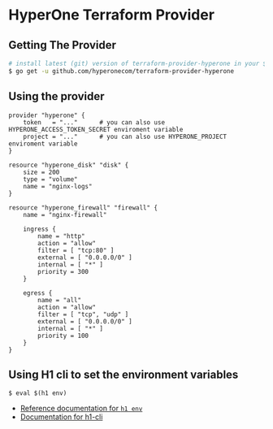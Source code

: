 HyperOne Terraform Provider
==================


Getting The Provider
---------------------

```sh
# install latest (git) version of terraform-provider-hyperone in your $GOPATH/bin
$ go get -u github.com/hyperonecom/terraform-provider-hyperone
```

Using the provider
----------------------

```
provider "hyperone" {
    token   = "..."      # you can also use HYPERONE_ACCESS_TOKEN_SECRET enviroment variable
    project = "..."      # you can also use HYPERONE_PROJECT enviroment variable
}

resource "hyperone_disk" "disk" {
    size = 200
    type = "volume"
    name = "nginx-logs"
}

resource "hyperone_firewall" "firewall" {
    name = "nginx-firewall"

    ingress {
        name = "http"
        action = "allow"
        filter = [ "tcp:80" ]
        external = [ "0.0.0.0/0" ]
        internal = [ "*" ]
        priority = 300
    }

    egress {
        name = "all"
        action = "allow"
        filter = [ "tcp", "udp" ]
        external = [ "0.0.0.0/0" ]
        internal = [ "*" ]
        priority = 100
    }
}
```

Using H1 cli to set the environment variables
----------------------

```
$ eval $(h1 env)
```

- [Reference documentation for `h1 env`](https://www.hyperone.com/tools/cli/resources/reference/env.html#syntax)
- [Documentation for h1-cli](https://www.hyperone.com/tools/cli/)